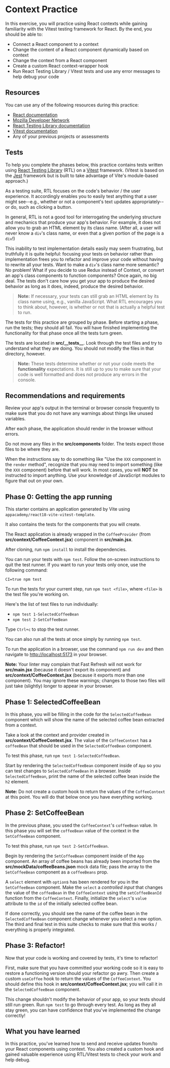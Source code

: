 # Context Practice

In this exercise, you will practice using React contexts while gaining
familiarity with the Vitest testing framework for React. By the end, you should
be able to:

* Connect a React component to a context
* Change the content of a React component dynamically based on context
* Change the context from a React component
* Create a custom React context-wrapper hook
* Run React Testing Library / Vitest tests and use any error messages to help
  debug your code

## Resources

You can use any of the following resources during this practice:

* [React documentation]
* [Mozilla Developer Network]
* [React Testing Library documentation][React Testing Library]
* [Vitest documentation][Vitest]
* Any of your previous projects or assessments

## Tests

To help you complete the phases below, this practice contains tests written
using [React Testing Library] (RTL) on a [Vitest] framework. (Vitest is based on
the [Jest] framework but is built to take advantage of Vite's module-based
approach.)

As a testing suite, RTL focuses on the code's behavior / the user experience. It
accordingly enables you to easily test anything that a user might see--e.g.,
whether or not a component's text updates appropriately--or do, such as clicking
a button.

In general, RTL is not a good tool for interrogating the underlying structure
and mechanics that produce your app's behavior. For example, it does not allow
you to grab an HTML element by its class name. (After all, a user will never
know a `div`'s class name, or even that a given portion of the page is a `div`!)

This inability to test implementation details easily may seem frustrating, but
truthfully it is quite helpful: focusing your tests on behavior rather than
implementation frees you to refactor and improve your code without having to
rewrite all your tests. Want to make a `div`'s class name more semantic? No
problem! What if you decide to use Redux instead of Context, or convert an app's
class components to function components? Once again, no big deal. The tests
don't care how you get your app to produce the desired behavior as long as it
does, indeed, produce the desired behavior.

> **Note:** If necessary, your tests can still grab an HTML element by its class
> name using, e.g., vanilla JavaScript. What RTL encourages you to think about,
> however, is whether or not that is actually a helpful test to run.

The tests for this practice are grouped by phase. Before starting a phase, run
the tests; they should all fail. You will have finished implementing the
functionality for that phase once all the tests turn green.

The tests are located in __src/\_\_tests\_\___. Look through the test files and
try to understand what they are doing. You should not modify the files in that
directory, however.

> **Note:** These tests determine whether or not your code meets the
> **functionality** expectations. It is still up to you to make sure that your
> code is well formatted and does not produce any errors in the console.

## Recommendations and requirements

Review your app's output in the terminal or browser console frequently to make
sure that you do not have any warnings about things like unused variables.

After each phase, the application should render in the browser without errors.

Do not move any files in the __src/components__ folder. The tests expect those
files to be where they are.

When the instructions say to do something like "Use the `XXX` component in the
`render` method", recognize that you may need to import something (like the
`XXX` component) before that will work. In most cases, you will **NOT** be
instructed to import anything. Use your knowledge of JavaScript modules to
figure that out on your own.

## Phase 0: Getting the app running

This starter contains an application generated by Vite using
`appacademy/react18-vite-vitest-template`.

It also contains the tests for the components that you will create.

The React application is already wrapped in the `CoffeeProvider` (from
__src/context/CoffeeContext.jsx__) component in __src/main.jsx__.

After cloning, run `npm install` to install the dependencies.

You can run your tests with `npm test`. Follow the on-screen instructions to
quit the test runner. If you want to run your tests only once, use the following
command:

```plaintext
CI=true npm test
```

To run the tests for your current step, run `npm test <file>`, where `<file>`
is the test file you're working on.

Here's the list of test files to run individually:

* `npm test 1-SelectedCoffeeBean`
* `npm test 2-SetCoffeeBean`

Type `Ctrl+c` to stop the test runner.

You can also run all the tests at once simply by running `npm test`.

To run the application in a browser, use the command `npm run dev` and then
navigate to [http://localhost:5173] in your browser.

**Note:** Your linter may complain that Fast Refresh will not work for
__src/main.jsx__ (because it doesn't export its component) and
__src/context/CoffeeContext.jsx__ (because it exports more than one component).
You may ignore these warnings; changes to those two files will just take
(slightly) longer to appear in your browser.

## Phase 1: SelectedCoffeeBean

In this phase, you will be filling in the code for the `SelectedCoffeeBean`
component which will show the name of the selected coffee bean extracted from
a context.

Take a look at the context and provider created in
__src/context/CoffeeContext.jsx__. The value of the `CoffeeContext` has a
`coffeeBean` that should be used in the `SelectedCoffeeBean` component.

To test this phase, run `npm test 1-SelectedCoffeeBean`.

Start by rendering the `SelectedCoffeeBean` component inside of `App` so you can
test changes to `SelectedCoffeeBean` in a browser. Inside `SelectedCoffeeBean`,
print the name of the selected coffee bean inside the `h2` element.

**Note:** Do not create a custom hook to return the values of the
`CoffeeContext` at this point. You will do that below once you have everything
working.

## Phase 2: SetCoffeeBean

In the previous phase, you used the `CoffeeContext`'s `coffeeBean` value. In
this phase you will set the `coffeeBean` value of the context in the
`SetCoffeeBean` component.

To test this phase, run `npm test 2-SetCoffeeBean`.

Begin by rendering the `SetCoffeeBean` component inside of the `App` component.
An array of coffee beans has already been imported from the
__src/mockData/coffeeBeans.json__ mock data file; pass the array to the
`SetCoffeeBean` component as a `coffeeBeans` prop.

A `select` element with `option`s has been rendered for you in the
`SetCoffeeBean` component. Make the `select` a _controlled input_ that changes
the value of the `coffeeBean` in the `CoffeeContext` using the `setCoffeeBeanId`
function from the `CoffeeContext`. Finally, initialize the `select`'s `value`
attribute to the `id` of the initially selected coffee bean.

If done correctly, you should see the name of the coffee bean in the
`SelectedCoffeeBean` component change whenever you select a new option. The
third and final test in this suite checks to make sure that this works /
everything is properly integrated.

## Phase 3: Refactor!

Now that your code is working and covered by tests, it's time to refactor!

First, make sure that you have committed your working code so it is easy to
restore a functioning version should your refactor go awry. Then create a custom
`useCoffee` hook to return the values of the `CoffeeContext`. You should define
this hook in __src/context/CoffeeContext.jsx__; you will call it in the
`SelectedCoffeeBean` component.

This change shouldn't modify the behavior of your app, so your tests should
still run green. Run `npm test` to go through every test. As long as they all
stay green, you can have confidence that you've implemented the change
correctly!

## What you have learned

In this practice, you've learned how to send and receive updates from/to your
React components using context. You also created a custom hook and gained
valuable experience using RTL/Vitest tests to check your work and help debug.

[React documentation]: https://react.dev/
[Mozilla Developer Network]: https://developer.mozilla.org/en-US/docs/Web
[React Testing Library]: https://testing-library.com/docs/react-testing-library/intro/
[Vitest]: https://vitest.dev/
[Jest]: https://jestjs.io/docs/getting-started
[http://localhost:5173]: http://localhost:5173
